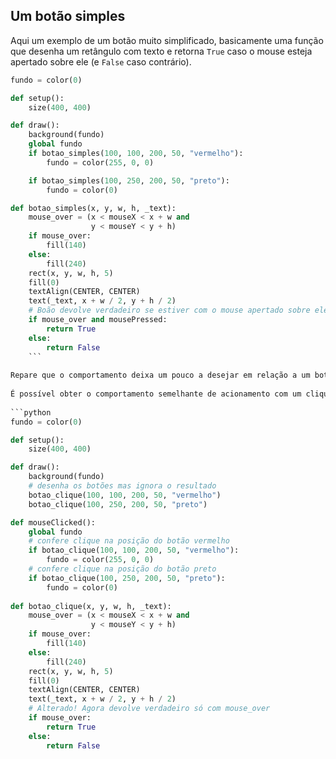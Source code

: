 ## Um botão simples


Aqui um exemplo de um botão muito simplificado, basicamente uma função que desenha um retângulo com texto e retorna `True` caso o mouse esteja apertado sobre ele (e `False` caso contrário).

```python
fundo = color(0)

def setup():
    size(400, 400)

def draw():
    background(fundo)
    global fundo
    if botao_simples(100, 100, 200, 50, "vermelho"):
        fundo = color(255, 0, 0)

    if botao_simples(100, 250, 200, 50, "preto"):
        fundo = color(0)

def botao_simples(x, y, w, h, _text):
    mouse_over = (x < mouseX < x + w and
                  y < mouseY < y + h)
    if mouse_over:
        fill(140)
    else:
        fill(240)
    rect(x, y, w, h, 5)
    fill(0)
    textAlign(CENTER, CENTER)
    text(_text, x + w / 2, y + h / 2)
    # Boão devolve verdadeiro se estiver com o mouse apertado sobre ele
    if mouse_over and mousePressed:
        return True
    else:
        return False
    ```
    
Repare que o comportamento deixa um pouco a desejar em relação a um botão ao qual estamos acostumados, apresentado pela interface do sistema operacional ou em um site. Este botão que vimos é acionado no momento do pressionar do botão do mouse, os botões tradicionais são acionados no momento em que o botão do mouse é solto, completando um 'clique'.
    
É possível obter o comportamento semelhante de acionamento com um clique completo repetindo a chamada dos botões, uma vez em `draw()` para visualização e outra na função de evento `mouseClicked()`, como no código abaixo:
    
```python
fundo = color(0)

def setup():
    size(400, 400)

def draw():
    background(fundo)
    # desenha os botões mas ignora o resultado
    botao_clique(100, 100, 200, 50, "vermelho")
    botao_clique(100, 250, 200, 50, "preto")

def mouseClicked():
    global fundo
    # confere clique na posição do botão vermelho
    if botao_clique(100, 100, 200, 50, "vermelho"): 
        fundo = color(255, 0, 0)
    # confere clique na posição do botão preto
    if botao_clique(100, 250, 200, 50, "preto"): 
        fundo = color(0)
                        
def botao_clique(x, y, w, h, _text):
    mouse_over = (x < mouseX < x + w and
                  y < mouseY < y + h)
    if mouse_over:
        fill(140)
    else:
        fill(240)
    rect(x, y, w, h, 5)
    fill(0)
    textAlign(CENTER, CENTER)
    text(_text, x + w / 2, y + h / 2)
    # Alterado! Agora devolve verdadeiro só com mouse_over
    if mouse_over:
        return True
    else:
        return False
```
    
